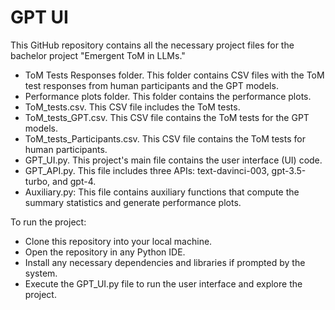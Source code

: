# GPT UI

This GitHub repository contains all the necessary project files for the bachelor project "Emergent ToM in LLMs."

- ToM Tests Responses folder. This folder contains CSV files with the ToM test responses from human participants and the GPT models.
- Performance plots folder. This folder contains the performance plots.
- ToM_tests.csv. This CSV file includes the ToM tests.
- ToM_tests_GPT.csv. This CSV file contains the ToM tests for the GPT models.
- ToM_tests_Participants.csv. This CSV file contains the ToM tests for human participants.
- GPT_UI.py. This project's main file contains the user interface (UI) code.
- GPT_API.py. This file includes three APIs: text-davinci-003, gpt-3.5-turbo, and gpt-4.
- Auxiliary.py: This file contains auxiliary functions that compute the summary statistics and generate performance plots.

To run the project:
- Clone this repository into your local machine.
- Open the repository in any Python IDE.
- Install any necessary dependencies and libraries if prompted by the system.
- Execute the GPT_UI.py file to run the user interface and explore the project.
